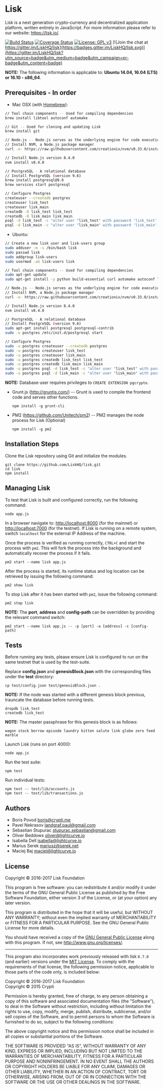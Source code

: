 # Lisk

Lisk is a next generation crypto-currency and decentralized application platform, written entirely in JavaScript. For more information please refer to our website: https://lisk.io/.

[![Build Status](https://jenkins.lisk.io/buildStatus/icon?job=Lisk-Pipeline/development)](https://jenkins.lisk.io/job/Lisk-Pipeline/development)
[![Coverage Status](https://coveralls.io/repos/github/LiskHQ/lisk/badge.svg?branch=development)](https://coveralls.io/github/LiskHQ/lisk?branch=development)
[![License: GPL v3](https://img.shields.io/badge/License-GPL%20v3-blue.svg)](http://www.gnu.org/licenses/gpl-3.0)
[![Join the chat at https://gitter.im/LiskHQ/lisk](https://badges.gitter.im/LiskHQ/lisk.svg)](https://gitter.im/LiskHQ/lisk?utm_source=badge&utm_medium=badge&utm_campaign=pr-badge&utm_content=badge)

**NOTE:** The following information is applicable to: **Ubuntu 14.04, 16.04 (LTS) or 16.10 - x86_64**.

## Prerequisites - In order
- Mac OSX (with [Homebrew](https://brew.sh/)):
```bash
// Tool chain components -- Used for compiling dependencies
brew install libtool autoconf automake

// Git -- Used for cloning and updating Lisk
brew install git

// Node.js -- Node.js serves as the underlying engine for code execution.
// Install NVM, a Node.js package manager 
curl -o- https://raw.githubusercontent.com/creationix/nvm/v0.33.0/install.sh | bash

// Install Node.js version 8.4.0
nvm install v8.4.0

// PostgreSQL - A relational database 
// Install PostgreSQL (version 9.6)
brew install postgresql@9.6
brew services start postgresql

// Configure Postgres
createuser --createdb postgres
createuser lisk_test
createuser lisk_main
createdb -O lisk_test lisk_test
createdb -O lisk_main lisk_main
psql -d lisk_test -c "alter user "lisk_test" with password 'lisk_test';"
psql -d lisk_main -c "alter user "lisk_main" with password 'lisk_main';"
```
- Ubuntu:
```bash
// Create a new lisk user and lisk-users group
sudo adduser -m -s /bin/bash lisk
sudo passwd lisk
sudo addgroup lisk-users
sudo usermod -aG lisk-users lisk

// Tool chain components -- Used for compiling dependencies
sudo apt-get update
sudo apt-get install -y python build-essential curl automake autoconf libtool git

// Node.js -- Node.js serves as the underlying engine for code execution.
// Install NVM, a Node.js package manager  
curl -o- https://raw.githubusercontent.com/creationix/nvm/v0.33.0/install.sh | bash

// Install Node.js version 8.4.0
nvm install v8.4.0

// PostgreSQL - A relational database 
// Install PostgreSQL (version 9.6)
sudo apt-get install postgresql postgresql-contrib
sudo -u postgres /etc/init.d/postgresql start

// Configure Postgres
sudo -u postgres createuser --createdb postgres
sudo -u postgres createuser lisk_test
sudo -u postgres createuser lisk_main
sudo -u postgres createdb lisk_test lisk_test
sudo -u postgres createdb lisk_main lisk_main
sudo -u postgres psql -d lisk_test -c "alter user "lisk_test" with password 'lisk_test'"
sudo -u postgres psql -d lisk_main -c "alter user "lisk_main" with password 'lisk_main'"
```
  **NOTE:** Database user requires privileges to `CREATE EXTENSION pgcrypto`.

- Grunt.js (<http://gruntjs.com/>) -- Grunt is used to compile the frontend code and serves other functions.

  `npm install -g grunt-cli`

- PM2 (<https://github.com/Unitech/pm2>) -- PM2 manages the node process for Lisk (Optional)

  `npm install -g pm2`

## Installation Steps

Clone the Lisk repository using Git and initialize the modules.

```
git clone https://github.com/LiskHQ/lisk.git
cd lisk
npm install
```

## Managing Lisk

To test that Lisk is built and configured correctly, run the following command:

`node app.js`

In a browser navigate to: <http://localhost:8000> (for the mainnet) or <http://localhost:7000> (for the testnet). If Lisk is running on a remote system, switch `localhost` for the external IP Address of the machine.

Once the process is verified as running correctly, `CTRL+C` and start the process with `pm2`. This will fork the process into the background and automatically recover the process if it fails.

`pm2 start --name lisk app.js`

After the process is started, its runtime status and log location can be retrieved by issuing the following command:

`pm2 show lisk`

To stop Lisk after it has been started with `pm2`, issue the following command:

`pm2 stop lisk`

**NOTE:** The **port**, **address** and **config-path** can be overridden by providing the relevant command switch:

```
pm2 start --name lisk app.js -- -p [port] -a [address] -c [config-path]
```

## Tests

Before running any tests, please ensure Lisk is configured to run on the same testnet that is used by the test-suite.

Replace **config.json** and **genesisBlock.json** with the corresponding files under the **test** directory:

```
cp test/config.json test/genesisBlock.json .
```

**NOTE:** If the node was started with a different genesis block previous, trauncate the database before running tests.

```
dropdb lisk_test
createdb lisk_test
```

**NOTE:** The master passphrase for this genesis block is as follows:

```
wagon stock borrow episode laundry kitten salute link globe zero feed marble
```

Launch Lisk (runs on port 4000):

```
node app.js
```

Run the test suite:

```
npm test
```

Run individual tests:

```
npm test -- test/lib/accounts.js
npm test -- test/lib/transactions.js
```

## Authors

- Boris Povod <boris@crypti.me>
- Pavel Nekrasov <landgraf.paul@gmail.com>
- Sebastian Stupurac <stupurac.sebastian@gmail.com>
- Oliver Beddows <oliver@lightcurve.io>
- Isabella Dell <isabella@lightcurve.io>
- Marius Serek <mariusz@serek.net>
- Maciej Baj <maciej@lightcurve.io>

## License

Copyright © 2016-2017 Lisk Foundation

This program is free software: you can redistribute it and/or modify it under the terms of the GNU General Public License as published by the Free Software Foundation, either version 3 of the License, or (at your option) any later version.

This program is distributed in the hope that it will be useful, but WITHOUT ANY WARRANTY; without even the implied warranty of MERCHANTABILITY or FITNESS FOR A PARTICULAR PURPOSE. See the GNU General Public License for more details.

You should have received a copy of the [GNU General Public License](https://github.com/LiskHQ/lisk/tree/master/LICENSE) along with this program.  If not, see <http://www.gnu.org/licenses/>.

***

This program also incorporates work previously released with lisk `0.7.0` (and earlier) versions under the [MIT License](https://opensource.org/licenses/MIT). To comply with the requirements of that license, the following permission notice, applicable to those parts of the code only, is included below:

Copyright © 2016-2017 Lisk Foundation  
Copyright © 2015 Crypti

Permission is hereby granted, free of charge, to any person obtaining a copy of this software and associated documentation files (the "Software"), to deal in the Software without restriction, including without limitation the rights to use, copy, modify, merge, publish, distribute, sublicense, and/or sell copies of the Software, and to permit persons to whom the Software is furnished to do so, subject to the following conditions:

The above copyright notice and this permission notice shall be included in all copies or substantial portions of the Software.

THE SOFTWARE IS PROVIDED "AS IS", WITHOUT WARRANTY OF ANY KIND, EXPRESS OR IMPLIED, INCLUDING BUT NOT LIMITED TO THE WARRANTIES OF MERCHANTABILITY, FITNESS FOR A PARTICULAR PURPOSE AND NONINFRINGEMENT. IN NO EVENT SHALL THE AUTHORS OR COPYRIGHT HOLDERS BE LIABLE FOR ANY CLAIM, DAMAGES OR OTHER LIABILITY, WHETHER IN AN ACTION OF CONTRACT, TORT OR OTHERWISE, ARISING FROM, OUT OF OR IN CONNECTION WITH THE SOFTWARE OR THE USE OR OTHER DEALINGS IN THE SOFTWARE.
